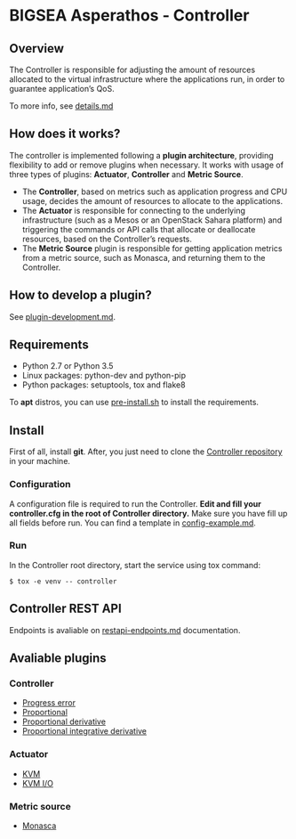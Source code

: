 # BIGSEA Asperathos - Controller

## Overview
The Controller is responsible for adjusting the amount of resources allocated to the virtual infrastructure where the applications run, in order to guarantee application’s QoS.

To more info, see [details.md](https://github.com/bigsea-ufcg/bigsea-controller/tree/refactor/docs/details.md)

## How does it works?
The controller is implemented following a **plugin architecture**, providing flexibility to add or remove plugins when necessary. It works with usage of three types of plugins: **Actuator**, **Controller** and **Metric Source**.
* The **Controller**, based on metrics such as application progress and CPU usage, decides the amount of resources to allocate to the applications.
* The **Actuator** is responsible for connecting to the underlying infrastructure (such as a Mesos or an OpenStack Sahara platform) and triggering the commands or API calls that allocate or deallocate resources, based on the Controller’s requests.
* The **Metric Source** plugin is responsible for getting application metrics from a metric source, such as Monasca, and returning them to the Controller.

## How to develop a plugin?
See [plugin-development.md](https://github.com/bigsea-ufcg/bigsea-controller/tree/refactor/docs/plugin-development.md).

## Requirements
* Python 2.7 or Python 3.5
* Linux packages: python-dev and python-pip
* Python packages: setuptools, tox and flake8

To **apt** distros, you can use [pre-install.sh](https://github.com/bigsea-ufcg/bigsea-controller/tree/refactor/tools/pre-install.sh) to install the requirements.

## Install
First of all, install **git**. After, you just need to clone the [Controller repository](https://github.com/bigsea-ufcg/bigsea-controller.git) in your machine.

### Configuration
A configuration file is required to run the Controller. **Edit and fill your controller.cfg in the root of Controller directory.** Make sure you have fill up all fields before run.
You can find a template in [config-example.md](https://github.com/bigsea-ufcg/bigsea-controller/tree/refactor/docs/config-example.md). 

### Run
In the Controller root directory, start the service using tox command:
```
$ tox -e venv -- controller
```

## Controller REST API
Endpoints is avaliable on [restapi-endpoints.md](https://github.com/bigsea-ufcg/bigsea-controller/tree/refactor/docs/restapi-endpoints.md) documentation.

## Avaliable plugins
### Controller
* [Progress error](https://github.com/bigsea-ufcg/bigsea-controller/tree/refactor/docs/plugins/progress-error.md)
* [Proportional](https://github.com/bigsea-ufcg/bigsea-controller/tree/refactor/docs/plugins/proportional-controller.md)
* [Proportional derivative](https://github.com/bigsea-ufcg/bigsea-controller/tree/refactor/docs/plugins/proportional-derivative-controller.md)
* [Proportional integrative derivative](https://github.com/bigsea-ufcg/bigsea-controller/tree/refactor/docs/plugins/pid-controller.md)

### Actuator
* [KVM](https://github.com/bigsea-ufcg/bigsea-controller/tree/refactor/docs/plugins/kvm-actuator.md)
* [KVM I/O](https://github.com/bigsea-ufcg/bigsea-controller/tree/refactor/docs/plugins/kvm-io-actuator.md)

### Metric source
* [Monasca](https://github.com/bigsea-ufcg/bigsea-controller/tree/refactor/docs/plugins/monasca-metric-source.md)
